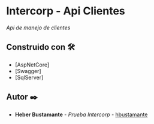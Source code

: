 # Intercorp - Api Clientes
_Api de manejo de clientes_

## Construido con 🛠️

* [AspNetCore]
* [Swagger]
* [SqlServer]

## Autor ✒️

* **Heber Bustamante** - *Prueba Intercorp* - [hbustamante](https://github.com/hbustamante)
